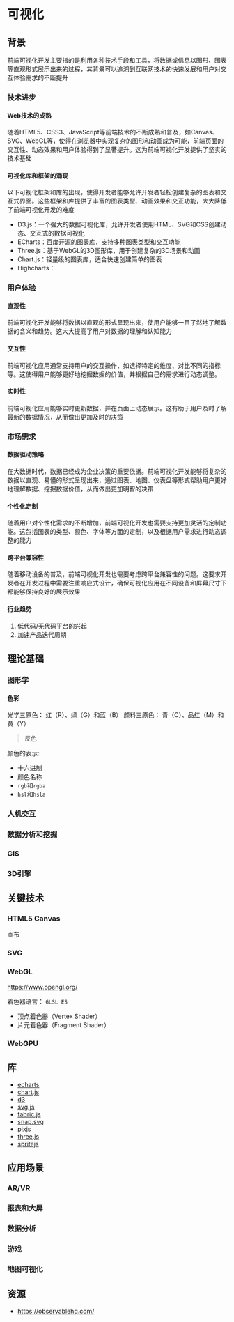 # 可视化

## 背景

前端可视化开发主要指的是利用各种技术手段和工具，将数据或信息以图形、图表等直观形式展示出来的过程，其背景可以追溯到互联网技术的快速发展和用户对交互体验需求的不断提升

### 技术进步

#### Web技术的成熟

随着HTML5、CSS3、JavaScript等前端技术的不断成熟和普及，如Canvas、SVG、WebGL等，使得在浏览器中实现复杂的图形和动画成为可能，前端页面的交互性、动态效果和用户体验得到了显著提升。这为前端可视化开发提供了坚实的技术基础

#### 可视化库和框架的涌现

以下可视化框架和库的出现，使得开发者能够允许开发者轻松创建复杂的图表和交互式界面。这些框架和库提供了丰富的图表类型、动画效果和交互功能，大大降低了前端可视化开发的难度

- D3.js：一个强大的数据可视化库，允许开发者使用HTML、SVG和CSS创建动态、交互式的数据可视化
- ECharts：百度开源的图表库，支持多种图表类型和交互功能
- Three.js：基于WebGL的3D图形库，用于创建复杂的3D场景和动画
- Chart.js：轻量级的图表库，适合快速创建简单的图表
- Highcharts：

### 用户体验

#### 直观性

前端可视化开发能够将数据以直观的形式呈现出来，使用户能够一目了然地了解数据的含义和趋势。这大大提高了用户对数据的理解和认知能力

#### 交互性

前端可视化应用通常支持用户的交互操作，如选择特定的维度、对比不同的指标等。这使得用户能够更好地挖掘数据的价值，并根据自己的需求进行动态调整。

#### 实时性

前端可视化应用能够实时更新数据，并在页面上动态展示。这有助于用户及时了解最新的数据情况，从而做出更加及时的决策

### 市场需求

#### 数据驱动策略

在大数据时代，数据已经成为企业决策的重要依据。前端可视化开发能够将复杂的数据以直观、易懂的形式呈现出来，通过图表、地图、仪表盘等形式帮助用户更好地理解数据、挖掘数据价值，从而做出更加明智的决策

#### 个性化定制

随着用户对个性化需求的不断增加，前端可视化开发也需要支持更加灵活的定制功能。这包括图表的类型、颜色、字体等方面的定制，以及根据用户需求进行动态调整的能力

#### 跨平台兼容性

随着移动设备的普及，前端可视化开发也需要考虑跨平台兼容性的问题。这要求开发者在开发过程中需要注重响应式设计，确保可视化应用在不同设备和屏幕尺寸下都能够保持良好的展示效果

#### 行业趋势

1. 低代码/无代码平台的兴起
2. 加速产品迭代周期

## 理论基础

### 图形学

#### 色彩

光学三原色： 红（R）、绿（G）和蓝（B）
颜料三原色： 青（C）、品红（M）和黄（Y）

> 反色

颜色的表示:

- 十六进制
- 颜色名称
- `rgb`和`rgba`
- `hsl`和`hsla`

### 人机交互

### 数据分析和挖掘

### GIS

### 3D引擎

## 关键技术

### HTML5 Canvas

画布

### SVG

### WebGL

<https://www.opengl.org/>

着色器语言： `GLSL ES`

- 顶点着色器（Vertex Shader）
- 片元着色器（Fragment Shader）

### WebGPU

## 库

- [echarts](https://github.com/apache/echarts)
- [chart.js](https://github.com/chartjs/Chart.js)
- [d3](https://github.com/d3/d3)
- [svg.js](https://github.com/svgdotjs/svg.js)
- [fabric.js](https://github.com/fabricjs/fabric.js)
- [snap.svg](https://github.com/adobe-webplatform/Snap.svg)
- [pixjs](https://github.com/pixijs/pixijs)
- [three.js](https://github.com/mrdoob/three.js/)
- [spritejs](https://github.com/spritejs/spritejs)


## 应用场景

### AR/VR

### 报表和大屏

### 数据分析

### 游戏

### 地图可视化

## 资源

- <https://observablehq.com/>


